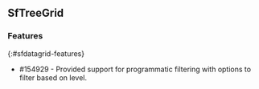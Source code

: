 ## SfTreeGrid 

### Features
{:#sfdatagrid-features}

* \#154929 - Provided support for programmatic filtering with options to filter based on level.
